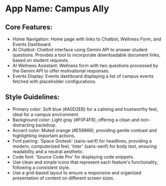 # **App Name**: Campus Ally

## Core Features:

- Home Navigation: Home page with links to Chatbot, Wellness Form, and Events Dashboard.
- AI Chatbot: Chatbot interface using Gemini API to answer student questions. Provides a tool to incorporate downloadable document links, based on student requests.
- AI Wellness Assistant: Wellness form with two questions processed by the Gemini API to offer motivational responses.
- Events Display: Events dashboard displaying a list of campus events fetched with placeholder configurations.

## Style Guidelines:

- Primary color: Soft blue (#A0D2EB) for a calming and trustworthy feel, ideal for a campus environment.
- Background color: Light gray (#F0F4F8), offering a clean and non-distracting backdrop.
- Accent color: Muted orange (#E59866), providing gentle contrast and highlighting important actions.
- Font pairing: 'Space Grotesk' (sans-serif) for headlines, providing a modern, computerized feel; 'Inter' (sans-serif) for body text, ensuring readability and a neutral aesthetic.
- Code font: 'Source Code Pro' for displaying code snippets.
- Use clean and simple icons that represent each feature's functionality, following a consistent style.
- Use a grid-based layout to ensure a responsive and organized presentation of content on different screen sizes.